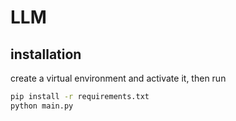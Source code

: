 # LLM

## installation

create a virtual environment and activate it, then run

``` bash
pip install -r requirements.txt
python main.py
```
